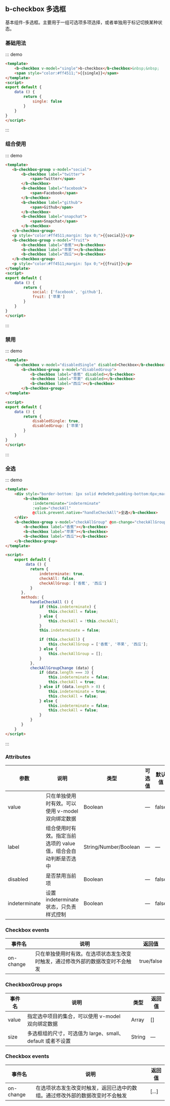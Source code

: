 ## b-checkbox 多选框

基本组件-多选框。主要用于一组可选项多项选择，或者单独用于标记切换某种状态。

### 基础用法

::: demo
```html
<template>
    <b-checkbox v-model="single">b-checkbox</b-checkbox>&nbsp;&nbsp;
    <span style="color:#ff4511;">{{single}}</span>
</template>
<script>
export default {
    data () {
        return {
            single: false
        }
    }
}
</script>
```
:::

### 组合使用

::: demo
```html
<template>
   <b-checkbox-group v-model="social">
       <b-checkbox label="twitter">
           <span>Twitter</span>
       </b-checkbox>
       <b-checkbox label="facebook">
           <span>Facebook</span>
       </b-checkbox>
       <b-checkbox label="github">
           <span>Github</span>
       </b-checkbox>
       <b-checkbox label="snapchat">
           <span>Snapchat</span>
       </b-checkbox>
   </b-checkbox-group>
   <p style="color:#ff4511;margin: 5px 0;">{{social}}</p>
   <b-checkbox-group v-model="fruit">
       <b-checkbox label="香蕉"></b-checkbox>
       <b-checkbox label="苹果"></b-checkbox>
       <b-checkbox label="西瓜"></b-checkbox>
   </b-checkbox-group>
   <p style="color:#ff4511;margin: 5px 0;">{{fruit}}</p>
</template>
<script>
export default {
    data () {
        return {
            social: ['facebook', 'github'],
            fruit: ['苹果']
        }
    }
}
</script>
```
:::


### 禁用

::: demo
```html
<template>
    <b-checkbox v-model="disabledSingle" disabled>Checkbox</b-checkbox>
       <b-checkbox-group v-model="disabledGroup">
           <b-checkbox label="香蕉" disabled></b-checkbox>
           <b-checkbox label="苹果" disabled></b-checkbox>
           <b-checkbox label="西瓜"></b-checkbox>
       </b-checkbox-group>
</template>

<script>
export default {
    data () {
        return {
            disabledSingle: true,
            disabledGroup: ['苹果']
        }
    }
}
</script>
```
:::

### 全选

::: demo
```html
<template>
    <div style="border-bottom: 1px solid #e9e9e9;padding-bottom:6px;margin-bottom:6px;">
        <b-checkbox
            :indeterminate="indeterminate"
            :value="checkAll"
            @click.prevent.native="handleCheckAll">全选</b-checkbox>
    </div>
    <b-checkbox-group v-model="checkAllGroup" @on-change="checkAllGroupChange">
        <b-checkbox label="香蕉"></b-checkbox>
        <b-checkbox label="苹果"></b-checkbox>
        <b-checkbox label="西瓜"></b-checkbox>
    </b-checkbox-group>
</template>

<script>
    export default {
         data () {
           return {
               indeterminate: true,
               checkAll: false,
               checkAllGroup: ['香蕉', '西瓜']
           }
       },
       methods: {
           handleCheckAll () {
               if (this.indeterminate) {
                   this.checkAll = false;
               } else {
                   this.checkAll = !this.checkAll;
               }
               this.indeterminate = false;

               if (this.checkAll) {
                   this.checkAllGroup = ['香蕉', '苹果', '西瓜'];
               } else {
                   this.checkAllGroup = [];
               }
           },
           checkAllGroupChange (data) {
               if (data.length === 3) {
                   this.indeterminate = false;
                   this.checkAll = true;
               } else if (data.length > 0) {
                   this.indeterminate = true;
                   this.checkAll = false;
               } else {
                   this.indeterminate = false;
                   this.checkAll = false;
               }
           }
       }
    }
</script>
```
:::

### Attributes

| 参数      | 说明    | 类型      | 可选值       | 默认值   |
|---------- |-------- |---------- |-------------  |-------- |
| value     | 只在单独使用时有效。可以使用 v-model 双向绑定数据   | Boolean  |  —   |   false  |
| label     | 组合使用时有效。指定当前选项的 value 值，组合会自动判断是否选中   | String/Number/Boolean  |  —   |    —   |
| disabled     | 是否禁用当前项  | Boolean  |  —   |   false  |
| indeterminate     | 设置 indeterminate 状态，只负责样式控制  | Boolean  |  —   |   false  |

### Checkbox events

| 事件名      | 说明    | 返回值  |
|---------- |-------- |---------- |
| on-change     | 只在单独使用时有效。在选项状态发生改变时触发，通过修改外部的数据改变时不会触发  | true/false  |

### CheckboxGroup props

| 事件名      | 说明    |类型      | 返回值  |
|---------- |-------- |---------- |--------- |
| value   | 指定选中项目的集合，可以使用 v-model 双向绑定数据  |Array  | []  |
| size   | 多选框组的尺寸，可选值为 large、small、default 或者不设置  |String  | — |

### Checkbox events

| 事件名      | 说明    | 返回值  |
|---------- |-------- |---------- |
| on-change     | 在选项状态发生改变时触发，返回已选中的数组。通过修改外部的数据改变时不会触发 | [...] |
